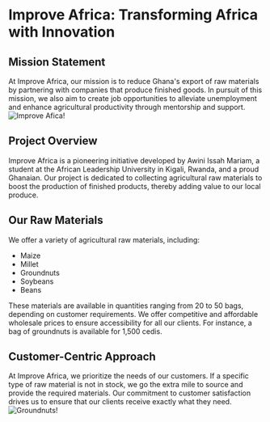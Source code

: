 # Improve Africa: Transforming Africa with Innovation

## Mission Statement

At Improve Africa, our mission is to reduce Ghana's export of raw materials by partnering with companies that produce finished goods. In pursuit of this mission, we also aim to create job opportunities to alleviate unemployment and enhance agricultural productivity through mentorship and support.
![Improve Afica!](https://gcx.com.gh/gcxadmin/uploads/image/maize-image.png)
## Project Overview

Improve Africa is a pioneering initiative developed by Awini Issah Mariam, a student at the African Leadership University in Kigali, Rwanda, and a proud Ghanaian. Our project is dedicated to collecting agricultural raw materials to boost the production of finished products, thereby adding value to our local produce.

## Our Raw Materials

We offer a variety of agricultural raw materials, including:

- Maize
- Millet
- Groundnuts
- Soybeans
- Beans

These materials are available in quantities ranging from 20 to 50 bags, depending on customer requirements. We offer competitive and affordable wholesale prices to ensure accessibility for all our clients. For instance, a bag of groundnuts is available for 1,500 cedis.

## Customer-Centric Approach

At Improve Africa, we prioritize the needs of our customers. If a specific type of raw material is not in stock, we go the extra mile to source and provide the required materials. Our commitment to customer satisfaction drives us to ensure that our clients receive exactly what they need.
![Groundnuts!](https://4.imimg.com/data4/TJ/IM/MY-33125138/ground-nut-seeds-500x500.jpg)
